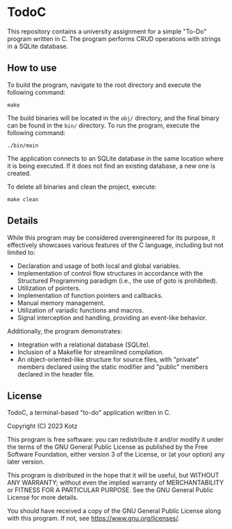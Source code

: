 # TodoC

This repository contains a university assignment for a simple "To-Do" program written in C. The program performs CRUD operations with strings in a SQLite database.

## How to use

To build the program, navigate to the root directory and execute the following command:

```
make
```

The build binaries will be located in the `obj/` directory, and the final binary can be found in the `bin/` directory. To run the program, execute the following command:

```
./bin/main
```

The application connects to an SQLite database in the same location where it is being executed. If it does not find an existing database, a new one is created.

To delete all binaries and clean the project, execute:

```
make clean
```

## Details

While this program may be considered overengineered for its purpose, it effectively showcases various features of the C language, including but not limited to:

- Declaration and usage of both local and global variables.
- Implementation of control flow structures in accordance with the Structured Programming paradigm (i.e., the use of goto is prohibited).
- Utilization of pointers.
- Implementation of function pointers and callbacks.
- Manual memory management.
- Utilization of variadic functions and macros.
- Signal interception and handling, providing an event-like behavior.

Additionally, the program demonstrates:

- Integration with a relational database (SQLite).
- Inclusion of a Makefile for streamlined compilation.
- An object-oriented-like structure for source files, with "private" members declared using the static modifier and "public" members declared in the header file.

## License
TodoC, a terminal-based "to-do" application written in C.

Copyright (C) 2023 Kotz

This program is free software: you can redistribute it and/or modify it under the terms of the GNU General Public License as published by the Free Software Foundation, either version 3 of the License, or (at your option) any later version.

This program is distributed in the hope that it will be useful, but WITHOUT ANY WARRANTY; without even the implied warranty of MERCHANTABILITY or FITNESS FOR A PARTICULAR PURPOSE. See the GNU General Public License for more details.

You should have received a copy of the GNU General Public License along with this program. If not, see https://www.gnu.org/licenses/.